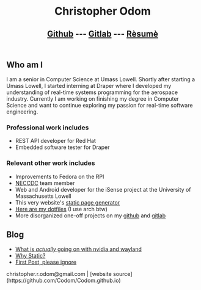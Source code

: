 <!--
    This program is free software: you can redistribute it and/or modify
    it under the terms of the GNU General Public License as published by the Free Software Foundation, either version 3 of the License, or
    (at your option) any later version.

    This program is distributed in the hope that it will be useful,
    but WITHOUT ANY WARRANTY; without even the implied warranty of
    MERCHANTABILITY or FITNESS FOR A PARTICULAR PURPOSE.  See the
    GNU General Public License for more details.

    You should have received a copy of the GNU General Public License
    along with this program.  If not, see <https://www.gnu.org/licenses/>.
-->

<header>

# Christopher Odom

## [Github](https://github.com/Codom) --- [Gitlab](https://gitlab.com/Codom) --- [R&egrave;sum&egrave;](./resume.pdf)

</header>

## Who am I

I am a senior in Computer Science
at Umass Lowell. Shortly after starting a Umass Lowell,
I started interning at Draper where I developed my understanding
of real-time systems programming for the aerospace industry.
Currently I am working on finishing my degree in Computer Science
and want to continue exploring my passion for real-time software
engineering.

### Professional work includes
* REST API developer for Red Hat
* Embedded software tester for Draper

### Relevant other work includes
* Improvements to Fedora on the RPI
* [NECCDC](https://neccdl.org/neccdc/) team member
* Web and Android developer for the iSense project at the University
of Massachusetts Lowell
* This very website's [static page generator](https://github.com/Codom/Codom.github.io)
* [Here are my dotfiles](https://gitlab.com/Codom/i_use_arch_btw) (I use arch btw)
* More disorganized one-off projects on my [github](https://github.com/Codom) and
[gitlab](https://gitlab.com/Codom)


## Blog

- [What is *actually* going on with nvidia and wayland](what_is_actually_going_on_with_nvidia_and_wayland.html)
- [Why Static?](./why_static.html)
- [First Post, please ignore](./first_blog_post.html)

<footer>
christopher.r.odom@gmail.com | [website source](https://github.com/Codom/Codom.github.io)
</footer>

